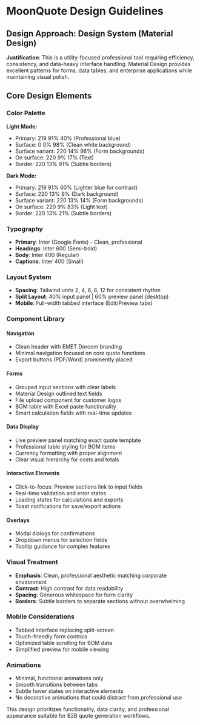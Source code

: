 # MoonQuote Design Guidelines

## Design Approach: Design System (Material Design)
**Justification**: This is a utility-focused professional tool requiring efficiency, consistency, and data-heavy interface handling. Material Design provides excellent patterns for forms, data tables, and enterprise applications while maintaining visual polish.

## Core Design Elements

### Color Palette
**Light Mode:**
- Primary: 219 91% 40% (Professional blue)
- Surface: 0 0% 98% (Clean white background)
- Surface variant: 220 14% 96% (Form backgrounds)
- On surface: 220 9% 17% (Text)
- Border: 220 13% 91% (Subtle borders)

**Dark Mode:**
- Primary: 219 91% 60% (Lighter blue for contrast)
- Surface: 220 13% 9% (Dark background)
- Surface variant: 220 13% 14% (Form backgrounds)
- On surface: 220 9% 83% (Light text)
- Border: 220 13% 21% (Subtle borders)

### Typography
- **Primary**: Inter (Google Fonts) - Clean, professional
- **Headings**: Inter 600 (Semi-bold)
- **Body**: Inter 400 (Regular)
- **Captions**: Inter 400 (Small)

### Layout System
- **Spacing**: Tailwind units 2, 4, 6, 8, 12 for consistent rhythm
- **Split Layout**: 40% input panel | 60% preview panel (desktop)
- **Mobile**: Full-width tabbed interface (Edit/Preview tabs)

### Component Library

#### Navigation
- Clean header with EMET Dorcom branding
- Minimal navigation focused on core quote functions
- Export buttons (PDF/Word) prominently placed

#### Forms
- Grouped input sections with clear labels
- Material Design outlined text fields
- File upload component for customer logos
- BOM table with Excel paste functionality
- Smart calculation fields with real-time updates

#### Data Display
- Live preview panel matching exact quote template
- Professional table styling for BOM items
- Currency formatting with proper alignment
- Clear visual hierarchy for costs and totals

#### Interactive Elements
- Click-to-focus: Preview sections link to input fields
- Real-time validation and error states
- Loading states for calculations and exports
- Toast notifications for save/export actions

#### Overlays
- Modal dialogs for confirmations
- Dropdown menus for selection fields
- Tooltip guidance for complex features

### Visual Treatment
- **Emphasis**: Clean, professional aesthetic matching corporate environment
- **Contrast**: High contrast for data readability
- **Spacing**: Generous whitespace for form clarity
- **Borders**: Subtle borders to separate sections without overwhelming

### Mobile Considerations
- Tabbed interface replacing split-screen
- Touch-friendly form controls
- Optimized table scrolling for BOM data
- Simplified preview for mobile viewing

### Animations
- Minimal, functional animations only
- Smooth transitions between tabs
- Subtle hover states on interactive elements
- No decorative animations that could distract from professional use

This design prioritizes functionality, data clarity, and professional appearance suitable for B2B quote generation workflows.